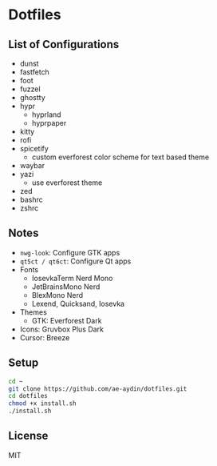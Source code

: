 # Dotfiles

## List of Configurations

- dunst
- fastfetch
- foot
- fuzzel
- ghostty
- hypr
  - hyprland
  - hyprpaper
- kitty
- rofi
- spicetify
  - custom everforest color scheme for text based theme
- waybar
- yazi
  - use everforest theme
- zed
- bashrc
- zshrc

## Notes

- `nwg-look`: Configure GTK apps
- `qt5ct / qt6ct`: Configure Qt apps
- Fonts
  - IosevkaTerm Nerd Mono
  - JetBrainsMono Nerd
  - BlexMono Nerd
  - Lexend, Quicksand, Iosevka
- Themes
  - GTK: Everforest Dark
- Icons: Gruvbox Plus Dark
- Cursor: Breeze

## Setup

```bash
cd ~
git clone https://github.com/ae-aydin/dotfiles.git
cd dotfiles
chmod +x install.sh
./install.sh

```

## License

MIT
